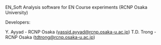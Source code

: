 EN_Soft 
Analysis software for EN Course experiments (RCNP Osaka University)

Developers:

Y. Ayyad - RCNP Osaka (yassid.ayyad@rcnp.osaka-u.ac.jp)
T.D. Trong - RCNP Osaka (tdtrong@rcnp.osaka-u.ac.jp)

